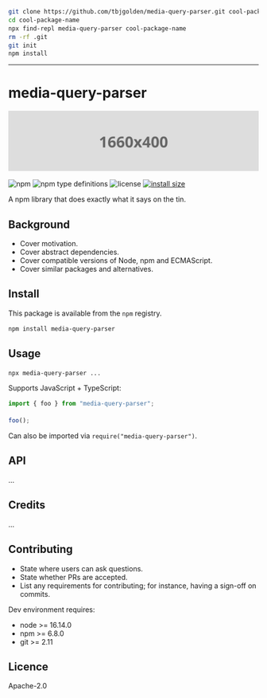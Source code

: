 ```sh
git clone https://github.com/tbjgolden/media-query-parser.git cool-package-name
cd cool-package-name
npx find-repl media-query-parser cool-package-name
rm -rf .git
git init
npm install
```

---

# media-query-parser

![banner](banner.svg)

![npm](https://img.shields.io/npm/v/media-query-parser)
![npm type definitions](https://img.shields.io/npm/types/media-query-parser)
![license](https://img.shields.io/npm/l/media-query-parser)
[![install size](https://packagephobia.com/badge?p=media-query-parser)](https://packagephobia.com/result?p=media-query-parser)

A npm library that does exactly what it says on the tin.

## Background

- Cover motivation.
- Cover abstract dependencies.
- Cover compatible versions of Node, npm and ECMAScript.
- Cover similar packages and alternatives.

## Install

This package is available from the `npm` registry.

```sh
npm install media-query-parser
```

## Usage

```sh
npx media-query-parser ...
```

Supports JavaScript + TypeScript:

```ts
import { foo } from "media-query-parser";

foo();
```

Can also be imported via `require("media-query-parser")`.

## API

...

## Credits

...

## Contributing

- State where users can ask questions.
- State whether PRs are accepted.
- List any requirements for contributing; for instance, having a sign-off on commits.

Dev environment requires:

- node >= 16.14.0
- npm >= 6.8.0
- git >= 2.11

## Licence

Apache-2.0
